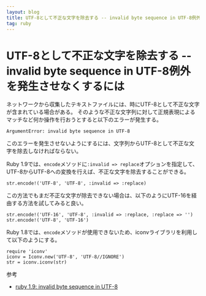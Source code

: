 ```yaml
---
layout: blog
title: UTF-8として不正な文字を除去する -- invalid byte sequence in UTF-8例外を発生させなくするには
tag: ruby
---
```


# UTF-8として不正な文字を除去する -- invalid byte sequence in UTF-8例外を発生させなくするには

ネットワークから収集したテキストファイルには、時にUTF-8として不正な文字が含まれている場合がある。
そのような不正な文字列に対して正規表現によるマッチなど何か操作を行おうとすると以下のエラーが発生する。

~~~~
ArgumentError: invalid byte sequence in UTF-8
~~~~

このエラーを発生させないようにするには、文字列からUTF-8として不正な文字を除去しなければならない。

Ruby 1.9では、`encode`メソッドに`:invalid => replace`オプションを指定して、UTF-8からUTF-8への変換を行えば、不正な文字を除去することができる。

~~~~
str.encode!('UTF-8', 'UTF-8', :invalid => :replace)
~~~~

この方法でもまだ不正な文字が除去できない場合は、以下のようにUTF-16を経由する方法を試してみると良い。

~~~~
str.encode!('UTF-16', 'UTF-8', :invalid => :replace, :replace => '')
str.encode!('UTF-8', 'UTF-16')
~~~~

Ruby 1.8では、`encode`メソッドが使用できないため、iconvライブラリを利用して以下のようにする。

~~~~
require 'iconv'
iconv = Iconv.new('UTF-8', 'UTF-8//IGNORE')
str = iconv.iconv(str)
~~~~

参考

- [ruby 1.9: invalid byte sequence in UTF-8](http://stackoverflow.com/questions/2982677/ruby-1-9-invalid-byte-sequence-in-utf-8)
